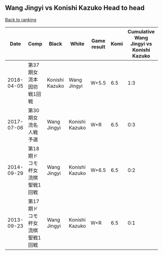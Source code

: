 ## Wang Jingyi vs Konishi Kazuko Head to head

[Back to ranking](../../index.md)




| **Date** | **Comp** | **Black** | **White** | **Game result** | **Komi** | **Cumulative Wang Jingyi vs Konishi Kazuko** | **Wang Jingyi streak** | **Konishi Kazuko streak** | 
| --- | --- | --- | --- | --- | --- | --- | --- | --- |
| 2018-04-05 | 第37期女流本因坊戦1回戦 | Konishi Kazuko | Wang Jingyi | W+5.5 | 6.5 | 1:3 | 1 | 0 | 
| 2017-07-06 | 第30期女流名人戦予選 | Wang Jingyi | Konishi Kazuko | W+R | 6.5 | 0:3 | 0 | 3 | 
| 2014-09-29 | 第18期ドコモ杯女流棋聖戦1回戦 | Wang Jingyi | Konishi Kazuko | W+6.5 | 6.5 | 0:2 | 0 | 2 | 
| 2013-09-23 | 第17期ドコモ杯女流棋聖戦1回戦 | Wang Jingyi | Konishi Kazuko | W+R | 6.5 | 0:1 | 0 | 1 |




